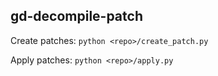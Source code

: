 ## gd-decompile-patch

Create patches:
`python <repo>/create_patch.py`

Apply patches:
`python <repo>/apply.py`
